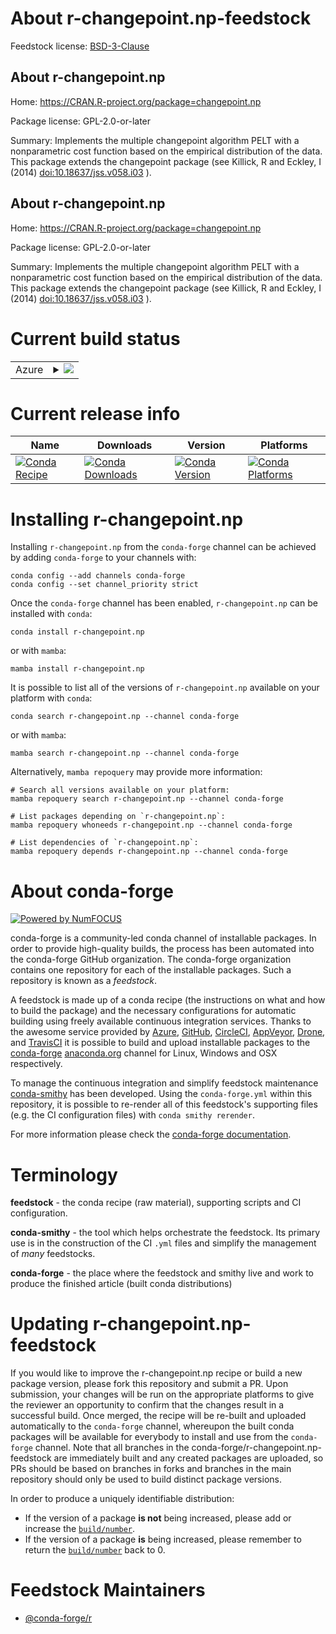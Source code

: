 About r-changepoint.np-feedstock
================================

Feedstock license: [BSD-3-Clause](https://github.com/conda-forge/r-changepoint.np-feedstock/blob/main/LICENSE.txt)


About r-changepoint.np
----------------------

Home: https://CRAN.R-project.org/package=changepoint.np

Package license: GPL-2.0-or-later

Summary: Implements the multiple changepoint algorithm PELT with a nonparametric cost function based on the empirical distribution of the data. This package extends the changepoint package (see Killick, R and Eckley, I (2014) <doi:10.18637/jss.v058.i03> ).

About r-changepoint.np
----------------------

Home: https://CRAN.R-project.org/package=changepoint.np

Package license: GPL-2.0-or-later

Summary: Implements the multiple changepoint algorithm PELT with a nonparametric cost function based on the empirical distribution of the data. This package extends the changepoint package (see Killick, R and Eckley, I (2014) <doi:10.18637/jss.v058.i03> ).

Current build status
====================


<table>
    
  <tr>
    <td>Azure</td>
    <td>
      <details>
        <summary>
          <a href="https://dev.azure.com/conda-forge/feedstock-builds/_build/latest?definitionId=16715&branchName=main">
            <img src="https://dev.azure.com/conda-forge/feedstock-builds/_apis/build/status/r-changepoint.np-feedstock?branchName=main">
          </a>
        </summary>
        <table>
          <thead><tr><th>Variant</th><th>Status</th></tr></thead>
          <tbody><tr>
              <td>linux_64_r_base4.4</td>
              <td>
                <a href="https://dev.azure.com/conda-forge/feedstock-builds/_build/latest?definitionId=16715&branchName=main">
                  <img src="https://dev.azure.com/conda-forge/feedstock-builds/_apis/build/status/r-changepoint.np-feedstock?branchName=main&jobName=linux&configuration=linux%20linux_64_r_base4.4" alt="variant">
                </a>
              </td>
            </tr><tr>
              <td>linux_64_r_base4.5</td>
              <td>
                <a href="https://dev.azure.com/conda-forge/feedstock-builds/_build/latest?definitionId=16715&branchName=main">
                  <img src="https://dev.azure.com/conda-forge/feedstock-builds/_apis/build/status/r-changepoint.np-feedstock?branchName=main&jobName=linux&configuration=linux%20linux_64_r_base4.5" alt="variant">
                </a>
              </td>
            </tr><tr>
              <td>osx_64_r_base4.4</td>
              <td>
                <a href="https://dev.azure.com/conda-forge/feedstock-builds/_build/latest?definitionId=16715&branchName=main">
                  <img src="https://dev.azure.com/conda-forge/feedstock-builds/_apis/build/status/r-changepoint.np-feedstock?branchName=main&jobName=osx&configuration=osx%20osx_64_r_base4.4" alt="variant">
                </a>
              </td>
            </tr><tr>
              <td>osx_64_r_base4.5</td>
              <td>
                <a href="https://dev.azure.com/conda-forge/feedstock-builds/_build/latest?definitionId=16715&branchName=main">
                  <img src="https://dev.azure.com/conda-forge/feedstock-builds/_apis/build/status/r-changepoint.np-feedstock?branchName=main&jobName=osx&configuration=osx%20osx_64_r_base4.5" alt="variant">
                </a>
              </td>
            </tr><tr>
              <td>win_64_r_base4.4</td>
              <td>
                <a href="https://dev.azure.com/conda-forge/feedstock-builds/_build/latest?definitionId=16715&branchName=main">
                  <img src="https://dev.azure.com/conda-forge/feedstock-builds/_apis/build/status/r-changepoint.np-feedstock?branchName=main&jobName=win&configuration=win%20win_64_r_base4.4" alt="variant">
                </a>
              </td>
            </tr><tr>
              <td>win_64_r_base4.5</td>
              <td>
                <a href="https://dev.azure.com/conda-forge/feedstock-builds/_build/latest?definitionId=16715&branchName=main">
                  <img src="https://dev.azure.com/conda-forge/feedstock-builds/_apis/build/status/r-changepoint.np-feedstock?branchName=main&jobName=win&configuration=win%20win_64_r_base4.5" alt="variant">
                </a>
              </td>
            </tr>
          </tbody>
        </table>
      </details>
    </td>
  </tr>
</table>

Current release info
====================

| Name | Downloads | Version | Platforms |
| --- | --- | --- | --- |
| [![Conda Recipe](https://img.shields.io/badge/recipe-r--changepoint.np-green.svg)](https://anaconda.org/conda-forge/r-changepoint.np) | [![Conda Downloads](https://img.shields.io/conda/dn/conda-forge/r-changepoint.np.svg)](https://anaconda.org/conda-forge/r-changepoint.np) | [![Conda Version](https://img.shields.io/conda/vn/conda-forge/r-changepoint.np.svg)](https://anaconda.org/conda-forge/r-changepoint.np) | [![Conda Platforms](https://img.shields.io/conda/pn/conda-forge/r-changepoint.np.svg)](https://anaconda.org/conda-forge/r-changepoint.np) |

Installing r-changepoint.np
===========================

Installing `r-changepoint.np` from the `conda-forge` channel can be achieved by adding `conda-forge` to your channels with:

```
conda config --add channels conda-forge
conda config --set channel_priority strict
```

Once the `conda-forge` channel has been enabled, `r-changepoint.np` can be installed with `conda`:

```
conda install r-changepoint.np
```

or with `mamba`:

```
mamba install r-changepoint.np
```

It is possible to list all of the versions of `r-changepoint.np` available on your platform with `conda`:

```
conda search r-changepoint.np --channel conda-forge
```

or with `mamba`:

```
mamba search r-changepoint.np --channel conda-forge
```

Alternatively, `mamba repoquery` may provide more information:

```
# Search all versions available on your platform:
mamba repoquery search r-changepoint.np --channel conda-forge

# List packages depending on `r-changepoint.np`:
mamba repoquery whoneeds r-changepoint.np --channel conda-forge

# List dependencies of `r-changepoint.np`:
mamba repoquery depends r-changepoint.np --channel conda-forge
```


About conda-forge
=================

[![Powered by
NumFOCUS](https://img.shields.io/badge/powered%20by-NumFOCUS-orange.svg?style=flat&colorA=E1523D&colorB=007D8A)](https://numfocus.org)

conda-forge is a community-led conda channel of installable packages.
In order to provide high-quality builds, the process has been automated into the
conda-forge GitHub organization. The conda-forge organization contains one repository
for each of the installable packages. Such a repository is known as a *feedstock*.

A feedstock is made up of a conda recipe (the instructions on what and how to build
the package) and the necessary configurations for automatic building using freely
available continuous integration services. Thanks to the awesome service provided by
[Azure](https://azure.microsoft.com/en-us/services/devops/), [GitHub](https://github.com/),
[CircleCI](https://circleci.com/), [AppVeyor](https://www.appveyor.com/),
[Drone](https://cloud.drone.io/welcome), and [TravisCI](https://travis-ci.com/)
it is possible to build and upload installable packages to the
[conda-forge](https://anaconda.org/conda-forge) [anaconda.org](https://anaconda.org/)
channel for Linux, Windows and OSX respectively.

To manage the continuous integration and simplify feedstock maintenance
[conda-smithy](https://github.com/conda-forge/conda-smithy) has been developed.
Using the ``conda-forge.yml`` within this repository, it is possible to re-render all of
this feedstock's supporting files (e.g. the CI configuration files) with ``conda smithy rerender``.

For more information please check the [conda-forge documentation](https://conda-forge.org/docs/).

Terminology
===========

**feedstock** - the conda recipe (raw material), supporting scripts and CI configuration.

**conda-smithy** - the tool which helps orchestrate the feedstock.
                   Its primary use is in the construction of the CI ``.yml`` files
                   and simplify the management of *many* feedstocks.

**conda-forge** - the place where the feedstock and smithy live and work to
                  produce the finished article (built conda distributions)


Updating r-changepoint.np-feedstock
===================================

If you would like to improve the r-changepoint.np recipe or build a new
package version, please fork this repository and submit a PR. Upon submission,
your changes will be run on the appropriate platforms to give the reviewer an
opportunity to confirm that the changes result in a successful build. Once
merged, the recipe will be re-built and uploaded automatically to the
`conda-forge` channel, whereupon the built conda packages will be available for
everybody to install and use from the `conda-forge` channel.
Note that all branches in the conda-forge/r-changepoint.np-feedstock are
immediately built and any created packages are uploaded, so PRs should be based
on branches in forks and branches in the main repository should only be used to
build distinct package versions.

In order to produce a uniquely identifiable distribution:
 * If the version of a package **is not** being increased, please add or increase
   the [``build/number``](https://docs.conda.io/projects/conda-build/en/latest/resources/define-metadata.html#build-number-and-string).
 * If the version of a package **is** being increased, please remember to return
   the [``build/number``](https://docs.conda.io/projects/conda-build/en/latest/resources/define-metadata.html#build-number-and-string)
   back to 0.

Feedstock Maintainers
=====================

* [@conda-forge/r](https://github.com/orgs/conda-forge/teams/r/)

